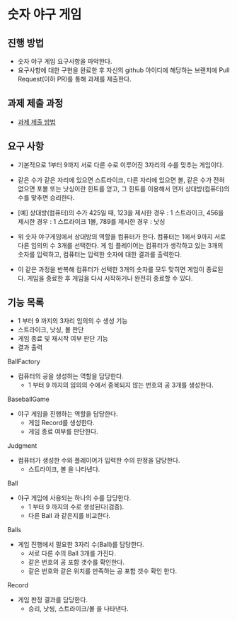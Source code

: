 # 숫자 야구 게임
## 진행 방법
* 숫자 야구 게임 요구사항을 파악한다.
* 요구사항에 대한 구현을 완료한 후 자신의 github 아이디에 해당하는 브랜치에 Pull Request(이하 PR)를 통해 과제를 제출한다.

## 과제 제출 과정
* [과제 제출 방법](https://github.com/next-step/nextstep-docs/tree/master/precourse)

## 요구 사항
* 기본적으로 1부터 9까지 서로 다른 수로 이루어진 3자리의 수를 맞추는 게임이다.
* 같은 수가 같은 자리에 있으면 스트라이크, 다른 자리에 있으면 볼, 같은 수가 전혀 없으면 포볼 또는 낫싱이란 힌트를 얻고, 그 힌트를 이용해서 먼저 상대방(컴퓨터)의 수를 맞추면 승리한다.
* [예] 상대방(컴퓨터)의 수가 425일 때, 123을 제시한 경우 : 1 스트라이크, 456을 제시한 경우 : 1 스트라이크 1볼, 789를 제시한 경우 : 낫싱
 
* 위 숫자 야구게임에서 상대방의 역할을 컴퓨터가 한다. 컴퓨터는 1에서 9까지 서로 다른 임의의 수 3개를 선택한다. 게 임 플레이어는 컴퓨터가 생각하고 있는 3개의 숫자를 입력하고, 컴퓨터는 입력한 숫자에 대한 결과를 출력한다.
* 이 같은 과정을 반복해 컴퓨터가 선택한 3개의 숫자를 모두 맞히면 게임이 종료된다. 게임을 종료한 후 게임을 다시 시작하거나 완전히 종료할 수 있다.

## 기능 목록
* 1 부터 9 까지의 3자리 임의의 수 생성 기능
* 스트라이크, 낫싱, 볼 판단
* 게임 종료 및 재시작 여부 판단 기능
* 결과 출력

BallFactory
- 컴퓨터의 공을 생성하는 역할을 담당한다.
    - 1 부터 9 까지의 임의의 수에서 중복되지 않는 번호의 공 3개를 생성한다.

BaseballGame
- 야구 게임을 진행하는 역할을 담당한다.
    - 게임 Record를 생성한다.
    - 게임 종료 여부를 판단한다.
  
Judgment
- 컴퓨터가 생성한 수와 플레이어가 입력한 수의 판정을 담당한다.
    - 스트라이크, 볼 을 나타낸다.
  
Ball
- 야구 게임에 사용되는 하나의 수를 담당한다. 
    - 1 부터 9 까지의 수로 생성된다(검증).
    - 다른 Ball 과 같은지를 비교한다.

Balls
- 게임 진행에서 필요한 3자리 수(Ball)를 담당한다.
    - 서로 다른 수의 Ball 3개를 가진다.
    - 같은 번호의 공 포함 갯수를 확인한다.
    - 같은 번호와 같은 위치를 만족하는 공 포함 갯수 확인 한다.

Record
- 게임 판정 결과를 담당한다.
    - 승리, 낫씽, 스트라이크/볼 을 나타낸다. 